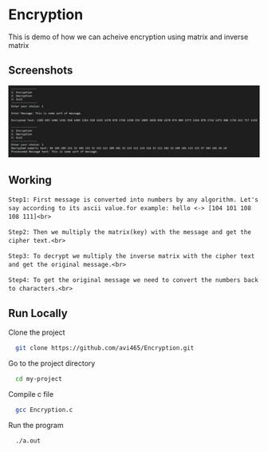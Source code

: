 # Encryption

This is demo of how we can acheive encryption using matrix and inverse matrix

## Screenshots

![App Screenshot](https://github.com/avi465/Encryption/blob/master/images/Screenshot.png)

## Working
```Step1: First message is converted into numbers by any algorithm. Let's say according to its ascii value.for example: hello <-> [104 101 108 108 111]<br>```

```Step2: Then we multiply the matrix(key) with the message and get the cipher text.<br>```

```Step3: To decrypt we multiply the inverse matrix with the cipher text and get the original message.<br>```

```Step4: To get the original message we need to convert the numbers back to characters.<br>```

## Run Locally

Clone the project

```bash
  git clone https://github.com/avi465/Encryption.git
```

Go to the project directory

```bash
  cd my-project
```

Compile c file

```bash
  gcc Encryption.c
```

Run the program

```bash
  ./a.out
```



